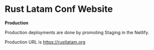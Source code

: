 # Rust Latam Conf Website

**Production**

Production deployments are done by promoting Staging in the Netlify.

Production URL is https://rustlatam.org